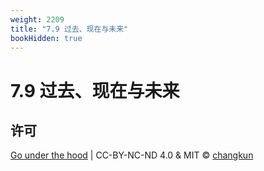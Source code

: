 ```yaml
---
weight: 2209
title: "7.9 过去、现在与未来"
bookHidden: true
---
```


# 7.9 过去、现在与未来

## 许可

[Go under the hood](https://github.com/golang-design/under-the-hood) | CC-BY-NC-ND 4.0 & MIT &copy; [changkun](https://changkun.de)

